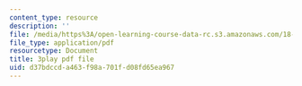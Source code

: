 ```yaml
---
content_type: resource
description: ''
file: /media/https%3A/open-learning-course-data-rc.s3.amazonaws.com/18-01sc-single-variable-calculus-fall-2010/d37bdccda463f98a701fd08fd65ea967_-MI0b4h3rS0.pdf
file_type: application/pdf
resourcetype: Document
title: 3play pdf file
uid: d37bdccd-a463-f98a-701f-d08fd65ea967
---
```

